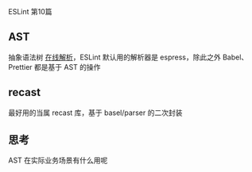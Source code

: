 ESLint 第10篇

## AST

抽象语法树 [在线解析](https://astexplorer.net/)，ESLint 默认用的解析器是 espress，除此之外 Babel、Prettier 都是基于 AST 的操作

## recast

最好用的当属 recast 库，基于 basel/parser 的二次封装

## 思考

AST 在实际业务场景有什么用呢

